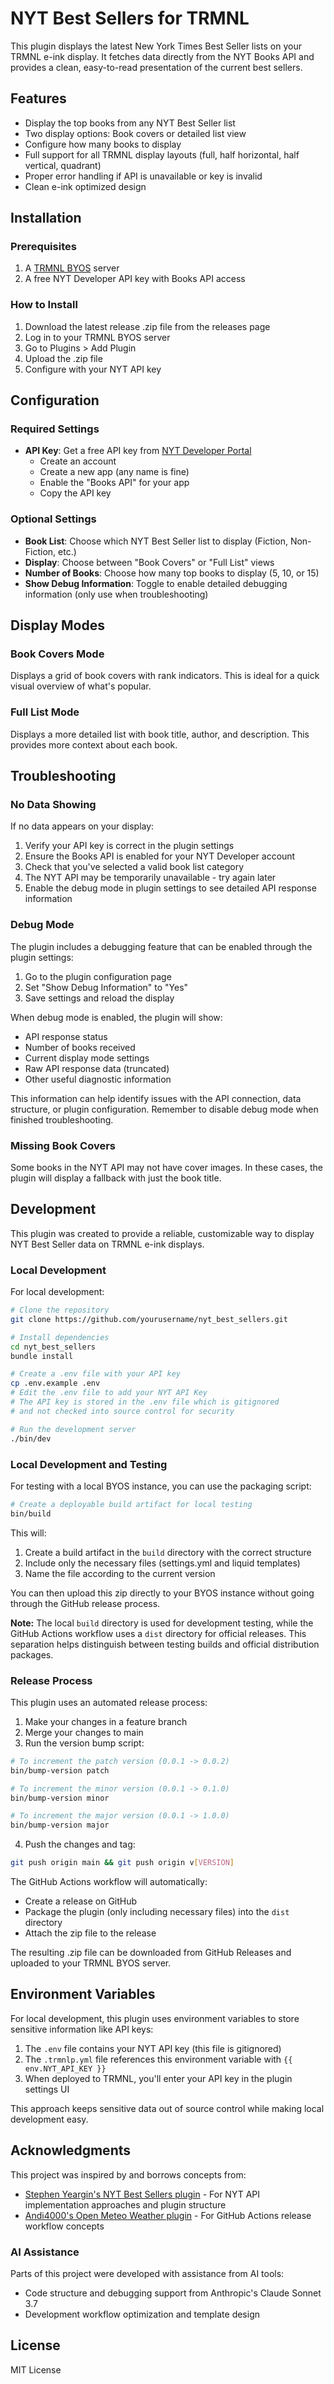 # NYT Best Sellers for TRMNL

This plugin displays the latest New York Times Best Seller lists on your TRMNL e-ink display. It fetches data directly from the NYT Books API and provides a clean, easy-to-read presentation of the current best sellers.

## Features

- Display the top books from any NYT Best Seller list
- Two display options: Book covers or detailed list view
- Configure how many books to display
- Full support for all TRMNL display layouts (full, half horizontal, half vertical, quadrant)
- Proper error handling if API is unavailable or key is invalid
- Clean e-ink optimized design

## Installation

### Prerequisites

1. A [TRMNL BYOS](https://usetrmnl.com/byos) server
2. A free NYT Developer API key with Books API access

### How to Install

1. Download the latest release .zip file from the releases page
2. Log in to your TRMNL BYOS server
3. Go to Plugins > Add Plugin
4. Upload the .zip file
5. Configure with your NYT API key

## Configuration

### Required Settings

- **API Key**: Get a free API key from [NYT Developer Portal](https://developer.nytimes.com/)
  - Create an account
  - Create a new app (any name is fine)
  - Enable the "Books API" for your app
  - Copy the API key

### Optional Settings

- **Book List**: Choose which NYT Best Seller list to display (Fiction, Non-Fiction, etc.)
- **Display**: Choose between "Book Covers" or "Full List" views
- **Number of Books**: Choose how many top books to display (5, 10, or 15)
- **Show Debug Information**: Toggle to enable detailed debugging information (only use when troubleshooting)

## Display Modes

### Book Covers Mode

Displays a grid of book covers with rank indicators. This is ideal for a quick visual overview of what's popular.

### Full List Mode

Displays a more detailed list with book title, author, and description. This provides more context about each book.

## Troubleshooting

### No Data Showing

If no data appears on your display:

1. Verify your API key is correct in the plugin settings
2. Ensure the Books API is enabled for your NYT Developer account
3. Check that you've selected a valid book list category
4. The NYT API may be temporarily unavailable - try again later
5. Enable the debug mode in plugin settings to see detailed API response information

### Debug Mode

The plugin includes a debugging feature that can be enabled through the plugin settings:

1. Go to the plugin configuration page
2. Set "Show Debug Information" to "Yes"
3. Save settings and reload the display

When debug mode is enabled, the plugin will show:

- API response status
- Number of books received
- Current display mode settings
- Raw API response data (truncated)
- Other useful diagnostic information

This information can help identify issues with the API connection, data structure, or plugin configuration. Remember to disable debug mode when finished troubleshooting.

### Missing Book Covers

Some books in the NYT API may not have cover images. In these cases, the plugin will display a fallback with just the book title.

## Development

This plugin was created to provide a reliable, customizable way to display NYT Best Seller data on TRMNL e-ink displays.

### Local Development

For local development:

```bash
# Clone the repository
git clone https://github.com/yourusername/nyt_best_sellers.git

# Install dependencies
cd nyt_best_sellers
bundle install

# Create a .env file with your API key
cp .env.example .env
# Edit the .env file to add your NYT API Key
# The API key is stored in the .env file which is gitignored
# and not checked into source control for security

# Run the development server
./bin/dev
```

### Local Development and Testing

For testing with a local BYOS instance, you can use the packaging script:

```bash
# Create a deployable build artifact for local testing
bin/build
```

This will:

1. Create a build artifact in the `build` directory with the correct structure
2. Include only the necessary files (settings.yml and liquid templates)
3. Name the file according to the current version

You can then upload this zip directly to your BYOS instance without going through the GitHub release process.

**Note:** The local `build` directory is used for development testing, while the GitHub Actions workflow uses a `dist` directory for official releases. This separation helps distinguish between testing builds and official distribution packages.

### Release Process

This plugin uses an automated release process:

1. Make your changes in a feature branch
2. Merge your changes to main
3. Run the version bump script:

```bash
# To increment the patch version (0.0.1 -> 0.0.2)
bin/bump-version patch

# To increment the minor version (0.0.1 -> 0.1.0)
bin/bump-version minor

# To increment the major version (0.0.1 -> 1.0.0)
bin/bump-version major
```

4. Push the changes and tag:

```bash
git push origin main && git push origin v[VERSION]
```

The GitHub Actions workflow will automatically:

- Create a release on GitHub
- Package the plugin (only including necessary files) into the `dist` directory
- Attach the zip file to the release

The resulting .zip file can be downloaded from GitHub Releases and uploaded to your TRMNL BYOS server.

## Environment Variables

For local development, this plugin uses environment variables to store sensitive information like API keys:

1. The `.env` file contains your NYT API key (this file is gitignored)
2. The `.trmnlp.yml` file references this environment variable with `{{ env.NYT_API_KEY }}`
3. When deployed to TRMNL, you'll enter your API key in the plugin settings UI

This approach keeps sensitive data out of source control while making local development easy.

## Acknowledgments

This project was inspired by and borrows concepts from:

- [Stephen Yeargin's NYT Best Sellers plugin](https://github.com/stephenyeargin/trmnl-nyt-best-sellers) - For NYT API implementation approaches and plugin structure
- [Andi4000's Open Meteo Weather plugin](https://github.com/andi4000/trmnl-open-meteo-weather-forecast) - For GitHub Actions release workflow concepts

### AI Assistance

Parts of this project were developed with assistance from AI tools:

- Code structure and debugging support from Anthropic's Claude Sonnet 3.7
- Development workflow optimization and template design

## License

MIT License
